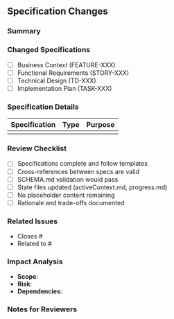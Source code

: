 ## Specification Changes

### Summary
<!-- Brief description of specification changes being introduced -->

### Changed Specifications
<!-- Check all that apply -->
- [ ] Business Context (FEATURE-XXX)
- [ ] Functional Requirements (STORY-XXX)  
- [ ] Technical Design (TD-XXX)
- [ ] Implementation Plan (TASK-XXX)

### Specification Details
<!-- List specific files changed and purpose -->
| Specification | Type | Purpose |
|--------------|------|---------|
| <!-- e.g., FEATURE-001 --> | <!-- Feature/Story/TD/Task --> | <!-- Brief description --> |

### Review Checklist
- [ ] Specifications complete and follow templates
- [ ] Cross-references between specs are valid
- [ ] SCHEMA.md validation would pass
- [ ] State files updated (activeContext.md, progress.md)
- [ ] No placeholder content remaining
- [ ] Rationale and trade-offs documented

### Related Issues
<!-- Link to related GitHub issues -->
- Closes #<!-- issue number -->
- Related to #<!-- issue number -->

### Impact Analysis
- **Scope**: <!-- Components/services affected -->
- **Risk**: <!-- Low/Medium/High -->
- **Dependencies**: <!-- External systems or teams affected -->

### Notes for Reviewers
<!-- Any specific areas needing attention or context -->
